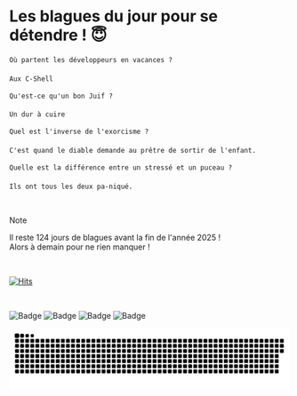 
<h1>Les blagues du jour pour se détendre ! 😇</h1>

```diff
Où partent les développeurs en vacances ?

Aux C-Shell
```

```diff
Qu'est-ce qu'un bon Juif ?

Un dur à cuire
```

```diff
Quel est l'inverse de l'exorcisme ?

C'est quand le diable demande au prêtre de sortir de l'enfant.
```

```diff
Quelle est la différence entre un stressé et un puceau ?

Ils ont tous les deux pa-niqué.
```

<br/>

> [!NOTE]
> Il reste 124 jours de blagues avant la fin de l'année 2025 ! <br/>
> Alors à demain pour ne rien manquer !

<br/>


[![Hits](https://hits.seeyoufarm.com/api/count/incr/badge.svg?url=https%3A%2F%2Fgithub.com%2FClems02%2Fhit-counter&count_bg=%23003E80&title_bg=%235C9FE1&icon=powershell.svg&icon_color=%23FFFFFF&title=Visite&edge_flat=false)](https://hits.seeyoufarm.com)


<br/>


![Badge](https://img.shields.io/badge/Last%20updated%20on-white?style=for-the-badge&logo=clockify)   ![Badge](https://img.shields.io/badge/30/08-white?style=for-the-badge) ![Badge](https://img.shields.io/badge/at-white?style=for-the-badge) ![Badge](https://img.shields.io/badge/03:08-white?style=for-the-badge)


<p align="center">
 <img width="1000" src="assets/github-snake.svg" alt="snake"/>
</p>
